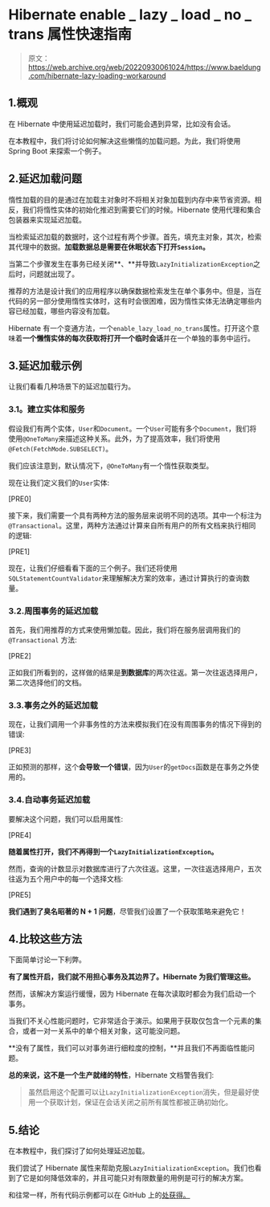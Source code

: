 # Hibernate enable _ lazy _ load _ no _ trans 属性快速指南

> 原文：<https://web.archive.org/web/20220930061024/https://www.baeldung.com/hibernate-lazy-loading-workaround>

## 1.概观

在 Hibernate 中使用延迟加载时，我们可能会遇到异常，比如没有会话。

在本教程中，我们将讨论如何解决这些懒惰的加载问题。为此，我们将使用 Spring Boot 来探索一个例子。

## 2.延迟加载问题

惰性加载的目的是通过在加载主对象时不将相关对象加载到内存中来节省资源。相反，我们将惰性实体的初始化推迟到需要它们的时候。Hibernate 使用代理和集合包装器来实现延迟加载。

当检索延迟加载的数据时，这个过程有两个步骤。首先，填充主对象，其次，检索其代理中的数据。**加载数据总是需要在休眠状态下打开`Session`。**

当第二个步骤发生在事务已经关闭**、**并导致`LazyInitializationException`之后时，问题就出现了。

推荐的方法是设计我们的应用程序以确保数据检索发生在单个事务中。但是，当在代码的另一部分使用惰性实体时，这有时会很困难，因为惰性实体无法确定哪些内容已经加载，哪些内容没有加载。

Hibernate 有一个变通方法，一个`enable_lazy_load_no_trans`属性。打开这个意味着**一个懒惰实体的每次获取将打开一个临时会话**并在一个单独的事务中运行。

## 3.延迟加载示例

让我们看看几种场景下的延迟加载行为。

### 3.1。建立实体和服务

假设我们有两个实体，`User`和`Document`。一个`User`可能有多个`Document`，我们将使用`@OneToMany`来描述这种关系。此外，为了提高效率，我们将使用`@Fetch(FetchMode.SUBSELECT)`。

我们应该注意到，默认情况下，`@OneToMany`有一个惰性获取类型。

现在让我们定义我们的`User`实体:

[PRE0]

接下来，我们需要一个具有两种方法的服务层来说明不同的选项。其中一个标注为`@Transactional`。这里，两种方法通过计算来自所有用户的所有文档来执行相同的逻辑:

[PRE1]

现在，让我们仔细看看下面的三个例子。我们还将使用`SQLStatementCountValidator`来理解解决方案的效率，通过计算执行的查询数量。

### 3.2.周围事务的延迟加载

首先，我们用推荐的方式来使用懒加载。因此，我们将在服务层调用我们的`@Transactional` 方法:

[PRE2]

正如我们所看到的，这样做的结果是**到数据库**的两次往返。第一次往返选择用户，第二次选择他们的文档。

### 3.3.事务之外的延迟加载

现在，让我们调用一个非事务性的方法来模拟我们在没有周围事务的情况下得到的错误:

[PRE3]

正如预测的那样，这个**会导致一个错误**，因为`User`的`getDocs`函数是在事务之外使用的。

### 3.4.自动事务延迟加载

要解决这个问题，我们可以启用属性:

[PRE4]

**随着属性打开，我们不再得到一个`LazyInitializationException`。**

然而，查询的计数显示对数据库进行了六次往返。这里，一次往返选择用户，五次往返为五个用户中的每一个选择文档:

[PRE5]

**我们遇到了臭名昭著的 N + 1 问题**，尽管我们设置了一个获取策略来避免它！

## 4.比较这些方法

下面简单讨论一下利弊。

**有了属性开启，我们就不用担心事务及其边界了。Hibernate 为我们管理这些。**

然而，该解决方案运行缓慢，因为 Hibernate 在每次读取时都会为我们启动一个事务。

当我们不关心性能问题时，它非常适合于演示。如果用于获取仅包含一个元素的集合，或者一对一关系中的单个相关对象，这可能没问题。

**没有了属性，我们可以对事务进行细粒度的控制，**并且我们不再面临性能问题。

**总的来说，这不是一个生产就绪的特性**，Hibernate 文档警告我们:

> 虽然启用这个配置可以让`LazyInitializationException`消失，但是最好使用一个获取计划，保证在会话关闭之前所有属性都被正确初始化。

## 5.结论

在本教程中，我们探讨了如何处理延迟加载。

我们尝试了 Hibernate 属性来帮助克服`LazyInitializationException`。我们也看到了它是如何降低效率的，并且可能只对有限数量的用例是可行的解决方案。

和往常一样，所有代码示例都可以在 GitHub 上的[处获得。](https://web.archive.org/web/20220630123235/https://github.com/eugenp/tutorials/tree/master/persistence-modules/spring-boot-persistence-h2)
